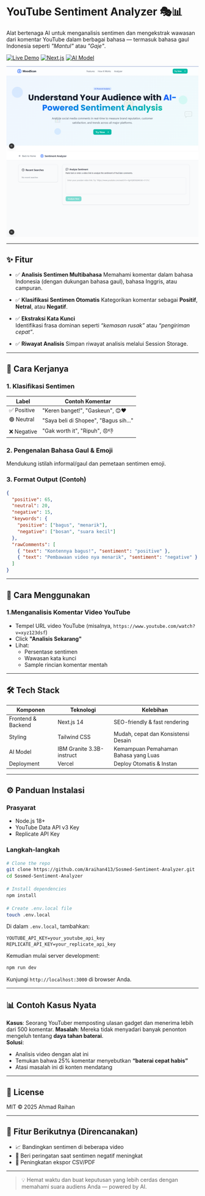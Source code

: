 # YouTube Sentiment Analyzer 🎭📊

Alat bertenaga AI untuk menganalisis sentimen dan mengekstrak wawasan dari komentar YouTube dalam berbagai bahasa — termasuk bahasa gaul Indonesia seperti *"Mantul"* atau *"Gaje"*.

[![Live Demo](https://img.shields.io/badge/Demo-Online-green)](https://your-demo.vercel.app)
[![Next.js](https://img.shields.io/badge/Next.js-14.0-blue)](https://nextjs.org)
[![AI Model](https://img.shields.io/badge/IBM_Granite-3.3B-orange)](https://replicate.com/ibm/granite-3b-instruct)

![App Screenshot](public/screenshot.png)
![App Screenshot](public/screenshot-analisis.png)

---

## ✨ Fitur

- ✅ **Analisis Sentimen Multibahasa**
  Memahami komentar dalam bahasa Indonesia (dengan dukungan bahasa gaul), bahasa Inggris, atau campuran.

- ✅ **Klasifikasi Sentimen Otomatis**
  Kategorikan komentar sebagai **Positif**, **Netral**, atau **Negatif**.

- ✅ **Ekstraksi Kata Kunci**  
  Identifikasi frasa dominan seperti _“kemasan rusak”_ atau _“pengiriman cepat”_.

- ✅ **Riwayat Analisis**
  Simpan riwayat analisis melalui Session Storage.

---

## 🧠 Cara Kerjanya

### 1. Klasifikasi Sentimen

| Label      | Contoh Komentar                            |
|------------|---------------------------------------------|
| ✅ Positive | "Keren banget!", "Gaskeun", 😊❤️            |
| 🟢 Neutral  | "Saya beli di Shopee", "Bagus sih..."       |
| ❌ Negative | "Gak worth it", "Ripuh", 😠👎                |

### 2. Pengenalan Bahasa Gaul & Emoji

Mendukung istilah informal/gaul dan pemetaan sentimen emoji.

### 3. Format Output (Contoh)

```json
{
  "positive": 65,
  "neutral": 20,
  "negative": 15,
  "keywords": {
    "positive": ["bagus", "menarik"],
    "negative": ["bosan", "suara kecil"]
  },
  "rawComments": [
    { "text": "Kontennya bagus!", "sentiment": "positive" },
    { "text": "Pembawaan video nya menarik", "sentiment": "negative" }
  ]
}
```

---

## 🚀 Cara Menggunakan

### 1.Menganalisis Komentar Video YouTube
- Tempel URL video YouTube (misalnya, `https://www.youtube.com/watch?v=xyz123dsf`)
- Click **"Analisis Sekarang"**
- Lihat:
  - Persentase sentimen
  - Wawasan kata kunci
  - Sample rincian komentar mentah


---

## 🛠️ Tech Stack

| Komponen     | Teknologi         | Kelebihan                            |
|--------------|-------------------|-----------------------------------|
| Frontend & Backend     | Next.js 14        | SEO-friendly & fast rendering     |
| Styling      | Tailwind CSS      | Mudah, cepat dan Konsistensi Desain              |
| AI Model     | IBM Granite 3.3B-instruct  | Kemampuan Pemahaman Bahasa yang Luas        |
| Deployment   | Vercel            | Deploy Otomatis & Instan             |


---

## ⚙️ Panduan Instalasi

### Prasyarat
- Node.js 18+
- YouTube Data API v3 Key
- Replicate API Key

### Langkah-langkah

```bash
# Clone the repo
git clone https://github.com/Araihan413/Sosmed-Sentiment-Analyzer.git
cd Sosmed-Sentiment-Analyzer

# Install dependencies
npm install

# Create .env.local file
touch .env.local
```

Di dalam `.env.local`, tambahkan:

```env
YOUTUBE_API_KEY=your_youtube_api_key
REPLICATE_API_KEY=your_replicate_api_key
```

Kemudian mulai server development:

```bash
npm run dev
```

Kunjungi `http://localhost:3000` di browser Anda.

---

## 📊 Contoh Kasus Nyata

**Kasus**: Seorang YouTuber memposting ulasan gadget dan menerima lebih dari 500 komentar.
**Masalah**: Mereka tidak menyadari banyak penonton mengeluh tentang **daya tahan baterai**.  
**Solusi**:
- Analisis video dengan alat ini
- Temukan bahwa 25% komentar menyebutkan **“baterai cepat habis”**
- Atasi masalah ini di konten mendatang

---

## 📜 License

MIT © 2025 Ahmad Raihan

---

## 🎯 Fitur Berikutnya (Direncanakan)

- 📈 Bandingkan sentimen di beberapa video
- 🔔 Beri peringatan saat sentimen negatif meningkat
- 📂 Peningkatan ekspor CSV/PDF

---

> 💡 Hemat waktu dan buat keputusan yang lebih cerdas dengan memahami suara audiens Anda — powered by AI.
